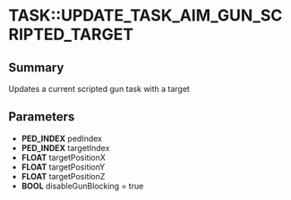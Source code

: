# TASK::UPDATE_TASK_AIM_GUN_SCRIPTED_TARGET

## Summary
Updates a current scripted gun task with a target

## Parameters
* **PED_INDEX** pedIndex
* **PED_INDEX** targetIndex
* **FLOAT** targetPositionX
* **FLOAT** targetPositionY
* **FLOAT** targetPositionZ
* **BOOL** disableGunBlocking = true